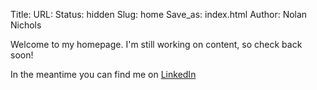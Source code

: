 Title:
URL:
Status: hidden
Slug: home
Save_as: index.html
Author: Nolan Nichols

Welcome to my homepage. I'm still working on content, so check back soon!

In the meantime you can find me on [LinkedIn](http://www.linkedin.com/in/nolannichols/)